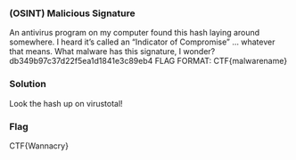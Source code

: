 ### (OSINT) Malicious Signature 
An antivirus program on my computer found this hash laying around somewhere. I heard it’s called an “Indicator of Compromise” … whatever that means. What malware has this signature, I wonder?
db349b97c37d22f5ea1d1841e3c89eb4
FLAG FORMAT: CTF{malwarename}

### Solution
Look the hash up on virustotal!

### Flag
CTF{Wannacry}
